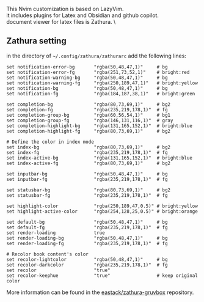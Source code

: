 This Nvim customization is based on LazyVim. \
it includes plugins for Latex and Obsidian and github copilot.\
document viewer for latex files is Zathura. \

## Zathura setting
in the directory of `~/.config/zathura/zathurarc` add the following lines:
```
set notification-error-bg       "rgba(50,48,47,1)"     # bg
set notification-error-fg       "rgba(251,73,52,1)"    # bright:red
set notification-warning-bg     "rgba(50,48,47,1)"     # bg
set notification-warning-fg     "rgba(250,189,47,1)"   # bright:yellow
set notification-bg             "rgba(50,48,47,1)"     # bg
set notification-fg             "rgba(184,187,38,1)"   # bright:green

set completion-bg               "rgba(80,73,69,1)"     # bg2
set completion-fg               "rgba(235,219,178,1)"  # fg
set completion-group-bg         "rgba(60,56,54,1)"     # bg1
set completion-group-fg         "rgba(146,131,116,1)"  # gray
set completion-highlight-bg     "rgba(131,165,152,1)"  # bright:blue
set completion-highlight-fg     "rgba(80,73,69,1)"     # bg2

# Define the color in index mode
set index-bg                    "rgba(80,73,69,1)"     # bg2
set index-fg                    "rgba(235,219,178,1)"  # fg
set index-active-bg             "rgba(131,165,152,1)"  # bright:blue
set index-active-fg             "rgba(80,73,69,1)"     # bg2

set inputbar-bg                 "rgba(50,48,47,1)"     # bg
set inputbar-fg                 "rgba(235,219,178,1)"  # fg

set statusbar-bg                "rgba(80,73,69,1)"     # bg2
set statusbar-fg                "rgba(235,219,178,1)"  # fg

set highlight-color             "rgba(250,189,47,0.5)" # bright:yellow
set highlight-active-color      "rgba(254,128,25,0.5)" # bright:orange

set default-bg                  "rgba(50,48,47,1)"     # bg
set default-fg                  "rgba(235,219,178,1)"  # fg
set render-loading              true
set render-loading-bg           "rgba(50,48,47,1)"     # bg
set render-loading-fg           "rgba(235,219,178,1)"  # fg

# Recolor book content's color
set recolor-lightcolor          "rgba(50,48,47,1)"     # bg
set recolor-darkcolor           "rgba(235,219,178,1)"  # fg
set recolor                     "true"
set recolor-keephue             "true"                 # keep original color
```

More information can be found in the [eastack/zathura-gruvbox](https://github.com/eastack/zathura-gruvbox) repository.
```

